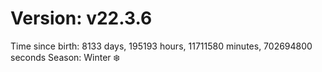 # Version: v22.3.6
Time since birth: 8133 days, 195193 hours, 11711580 minutes, 702694800 seconds
Season: Winter ❄️
